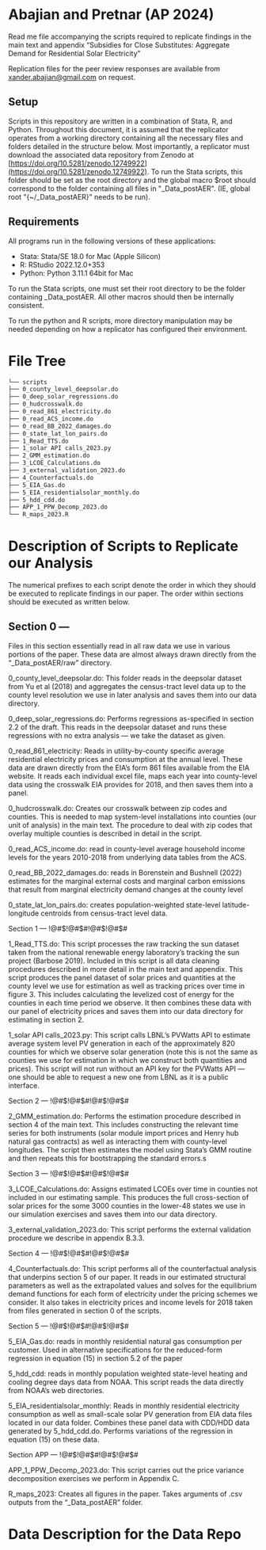 # Abajian and Pretnar (AP 2024)

Read me file accompanying the scripts required to replicate findings in the main text and appendix “Subsidies for Close Substitutes: Aggregate Demand for Residential Solar Electricity”

Replication files for the peer review responses are available from xander.abajian@gmail.com on request.

## Setup

Scripts in this repository are written in a combination of Stata, R, and Python. Throughout this document, it is assumed that the replicator operates from a working directory containing all the necessary files and folders detailed in the structure below. Most importantly, a replicator must download the associated data repository from Zenodo at [https://doi.org/10.5281/zenodo.12749922](https://doi.org/10.5281/zenodo.12749922). To run the Stata scripts, this folder should be set as the root directory and the global macro $root should correspond to the folder containing all files in "_Data_postAER". (IE,  global root "{~/_Data_postAER}" needs to be run).

## Requirements


All programs run in the following versions of these applications:

* Stata: Stata/SE 18.0 for Mac (Apple Silicon)
* R: RStudio 2022.12.0+353 
* Python: Python 3.11.1 64bit for Mac


To run the Stata scripts, one must set their root directory to be the folder containing _Data_postAER. All other macros should then be internally consistent.

To run the python and R scripts, more directory manipulation may be needed depending on how a replicator has configured their environment.



# File Tree 

```bash
└── scripts
├── 0_county_level_deepsolar.do
├── 0_deep_solar_regressions.do
├── 0_hudcrosswalk.do
├── 0_read_861_electricity.do
├── 0_read_ACS_income.do
├── 0_read_BB_2022_damages.do
├── 0_state_lat_lon_pairs.do
├── 1_Read_TTS.do
├── 1_solar API calls_2023.py
├── 2_GMM_estimation.do
├── 3_LCOE_Calculations.do
├── 3_external_validation_2023.do
├── 4_Counterfactuals.do
├── 5_EIA_Gas.do
├── 5_EIA_residentialsolar_monthly.do
├── 5_hdd_cdd.do
├── APP_1_PPW_Decomp_2023.do
└── R_maps_2023.R


```


# Description of Scripts to Replicate our Analysis


The numerical prefixes to each script denote the order in which they should be executed to replicate findings in our paper. The order within sections should be executed as written below.



## Section 0 — 

Files in this section essentially read in all raw data we use in various portions of the paper. These data are almost always drawn directly from the “_Data_postAER/raw” directory.


0_county_level_deepsolar.do: This folder reads in the deepsolar dataset from Yu et al (2018) and aggregates the census-tract level data up to the county level resolution we use in later analysis and saves them into our data directory.

0_deep_solar_regressions.do: Performs regressions as-specified in section 2.2 of the draft. This reads in the deepsolar dataset and runs these regressions with no extra analysis — we take the dataset as given.

0_read_861_electricity: Reads in utility-by-county specific average residential electricity prices and consumption at the annual level. These data are drawn directly from the EIA’s form 861 files available from the EIA website. It reads each individual excel file, maps each year into county-level data using the crosswalk EIA provides for 2018, and then saves them into a panel.

0_hudcrosswalk.do: Creates our crosswalk between zip codes and counties. This is needed to map system-level installations into counties (our unit of analysis) in the main text. The procedure to deal with zip codes that overlay multiple counties is described in detail in the script.

0_read_ACS_income.do: read in county-level average household income levels for the years 2010-2018 from underlying data tables from the ACS.

0_read_BB_2022_damages.do: reads in Borenstein and Bushnell (2022) estimates for the marginal external costs and marginal carbon emissions that result from marginal electricity demand changes at the county level

0_state_lat_lon_pairs.do: creates population-weighted state-level latitude-longitude centroids from census-tract level data.

Section 1 — 
!@#$!@#$#!@#$!@#$#

1_Read_TTS.do: This script processes the raw tracking the sun dataset taken from the national renewable energy laboratory’s tracking the sun project (Barbose 2019). Included in this script is all data cleaning procedures described in more detail in the main text and appendix. This script produces the panel dataset of solar prices and quantities at the county level we use for estimation as well as tracking prices over time in figure 3. This includes calculating the levelized cost of energy for the counties in each time period we observe. It then combines these data with our panel of electricity prices and saves them into our data directory for estimating in section 2.

1_solar API calls_2023.py: This script calls LBNL’s PVWatts API to estimate average system level PV generation in each of the approximately 820 counties for which we observe solar generation (note this is not the same as counties we use for estimation in which we construct both quantities and prices). This script will not run without an API key for the PVWatts API — one should be able to request a new one from LBNL as it is a public interface.


Section 2 — 
!@#$!@#$#!@#$!@#$#

2_GMM_estimation.do: Performs the estimation procedure described in section 4 of the main text. This includes constructing the relevant time series for both instruments (solar module import prices and Henry hub natural gas contracts) as well as interacting them with county-level longitudes. The script then estimates the model using Stata’s GMM routine and then repeats this for bootstrapping the standard errors.s

Section 3 — 
!@#$!@#$#!@#$!@#$#

3_LCOE_Calculations.do: Assigns estimated LCOEs over time in counties not included in our estimating sample. This produces the full cross-section of solar prices for the some 3000 counties in the lower-48 states we use in our simulation exercises and saves them into our data directory.

3_external_validation_2023.do: This script performs the external validation procedure we describe in appendix B.3.3. 

Section 4 — 
!@#$!@#$#!@#$!@#$#

4_Counterfactuals.do: This script performs all of the counterfactual analysis that underpins section 5 of our paper. It reads in our estimated structural parameters as well as the extrapolated values and solves for the equilibrium demand functions for each form of electricity under the pricing schemes we consider. It also takes in electricity prices and income levels for 2018 taken from files generated in section 0 of the scripts.


Section 5 — 
!@#$!@#$#!@#$!@#$#

5_EIA_Gas.do: reads in monthly residential natural gas consumption per customer. Used in alternative specifications for the reduced-form regression in equation (15) in section 5.2 of the paper

5_hdd_cdd: reads in monthly population weighted state-level heating and cooling degree days data from NOAA. This script reads the data directly from NOAA’s web directories.

5_EIA_residentialsolar_monthly: Reads in monthly residential electricity consumption as well as small-scale solar PV generation from EIA data files located in our data folder. Combines these panel data with CDD/HDD data generated by 5_hdd_cdd.do. Performs variations of the regression in equation (15) on these data.


Section APP — 
!@#$!@#$#!@#$!@#$#

APP_1_PPW_Decomp_2023.do: This script carries out the price variance decomposition exercises we perform in Appendix C.

R_maps_2023: Creates all figures in the paper. Takes arguments of .csv outputs from the “_Data_postAER” folder.


# Data Description for the Data Repo

